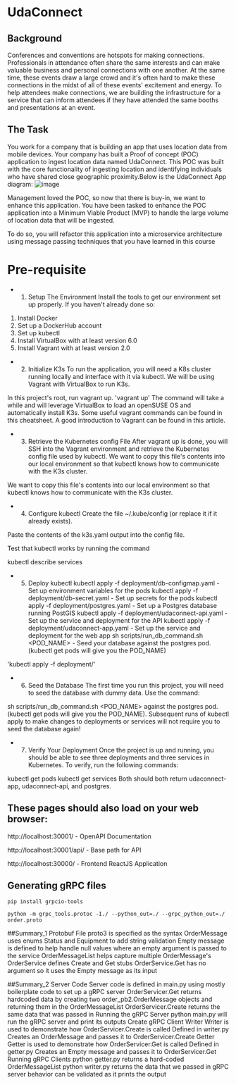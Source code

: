 # UdaConnect
## Background
Conferences and conventions are hotspots for making connections. Professionals in attendance often share the same interests and can make valuable business and personal connections with one another. At the same time, these events draw a large crowd and it's often hard to make these connections in the midst of all of these events' excitement and energy. To help attendees make connections, we are building the infrastructure for a service that can inform attendees if they have attended the same booths and presentations at an event.

## The Task
You work for a company that is building an app that uses location data from mobile devices. Your company has built a Proof of concept (POC) application to ingest location data named UdaConnect. This POC was built with the core functionality of ingesting location and identifying individuals who have shared close geographic proximity.Below is the UdaConnect App diagram:
![image](https://user-images.githubusercontent.com/37039539/148497400-14c15b42-b107-4e36-b24d-c85eec221801.png)


Management loved the POC, so now that there is buy-in, we want to enhance this application. You have been tasked to enhance the POC application into a Minimum Viable Product (MVP) to handle the large volume of location data that will be ingested.

To do so, you will refactor this application into a microservice architecture using message passing techniques that you have learned in this course

# Pre-requisite
* 1. Setup The Environment
Install the tools to get our environment set up properly.
If you haven't already done so:
1. Install Docker
2. Set up a DockerHub account
3. Set up kubectl
4. Install VirtualBox with at least version 6.0
5. Install Vagrant with at least version 2.0

* 2. Initialize K3s
To run the application, you will need a K8s cluster running locally and interface with it via kubectl. We will be using Vagrant with VirtualBox to run K3s.

In this project's root, run vagrant up.
'vagrant up'
The command will take a while and will leverage VirtualBox to load an openSUSE OS and automatically install K3s. Some useful vagrant commands can be found in this cheatsheet. A good introduction to Vagrant can be found in this article.

* 3. Retrieve the Kubernetes config File
After vagrant up is done, you will SSH into the Vagrant environment and retrieve the Kubernetes config file used by kubectl. We want to copy this file's contents into our local environment so that kubectl knows how to communicate with the K3s cluster.

We want to copy this file's contents into our local environment so that kubectl knows how to communicate with the K3s cluster.

* 4. Configure kubectl
Create the file ~/.kube/config (or replace it if it already exists).

Paste the contents of the k3s.yaml output into the config file.

Test that kubectl works by running the command

kubectl describe services

* 5. Deploy kubectl
kubectl apply -f deployment/db-configmap.yaml - Set up environment variables for the pods
kubectl apply -f deployment/db-secret.yaml - Set up secrets for the pods
kubectl apply -f deployment/postgres.yaml - Set up a Postgres database running PostGIS
kubectl apply -f deployment/udaconnect-api.yaml - Set up the service and deployment for the API
kubectl apply -f deployment/udaconnect-app.yaml - Set up the service and deployment for the web app
sh scripts/run_db_command.sh <POD_NAME> - Seed your database against the postgres pod. (kubectl get pods will give you the POD_NAME)

'kubectl apply -f deployment/'

* 6. Seed the Database
The first time you run this project, you will need to seed the database with dummy data. Use the command:

sh scripts/run_db_command.sh <POD_NAME>
against the postgres pod. (kubectl get pods will give you the POD_NAME). Subsequent runs of kubectl apply to make changes to deployments or services will not require you to seed the database again!

* 7. Verify Your Deployment
Once the project is up and running, you should be able to see three deployments and three services in Kubernetes. To verify, run the following commands:

kubectl get pods
kubectl get services
Both should both return udaconnect-app, udaconnect-api, and postgres.

## These pages should also load on your web browser:

http://localhost:30001/ - OpenAPI Documentation

http://localhost:30001/api/ - Base path for API

http://localhost:30000/ - Frontend ReactJS Application

## Generating gRPC files
`pip install grpcio-tools`

`python -m grpc_tools.protoc -I./ --python_out=./ --grpc_python_out=./ order.proto`

##Summary_1
Protobuf File
proto3 is specified as the syntax
OrderMessage uses enums Status and Equipment to add string validation
Empty message is defined to help handle null values where an empty argument is passed to the service
OrderMessageList helps capture multiple OrderMessage's
OrderService defines Create and Get stubs
OrderService.Get has no argument so it uses the Empty message as its input


##Summary_2
Server Code
Server code is defined in main.py using mostly boilerplate code to set up a gRPC server
OrderServicer.Get returns hardcoded data by creating two order_pb2.OrderMessage objects and returning them in the OrderMessageList
OrderServicer.Create returns the same data that was passed in
Running the gRPC Server
python main.py will run the gRPC server and print its outputs
Create gRPC Client
Writer
Writer is used to demonstrate how OrderServicer.Create is called
Defined in writer.py
Creates an OrderMessage and passes it to OrderServicer.Create
Getter
Getter is used to demonstrate how OrderServicer.Get is called
Defined in getter.py
Creates an Empty message and passes it to OrderServicer.Get
Running gRPC Clients
python getter.py returns a hard-coded OrderMessageList
python writer.py returns the data that we passed in
gRPC server behavior can be validated as it prints the output
